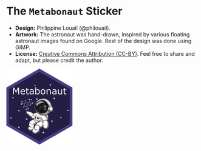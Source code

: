 # The `Metabonaut` Sticker

- **Design:** Philippine Louail (@philouail).  
- **Artwork:** The astronaut was hand-drawn, inspired by various
 floating astronaut images found on Google. Rest of the design was done using GIMP.  
- **License:** [Creative Commons Attribution (CC-BY)](https://creativecommons.org/licenses/by/2.0/). 
Feel free to share and adapt, but please credit the author.  

<img src="./Metabonaut.png" height="200">


